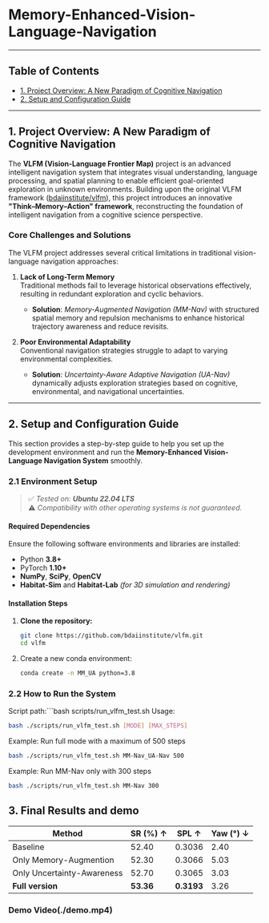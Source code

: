 # Memory-Enhanced-Vision-Language-Navigation

---

## Table of Contents

- [1. Project Overview: A New Paradigm of Cognitive Navigation](#1-project-overview-a-new-paradigm-of-cognitive-navigation)
- [2. Setup and Configuration Guide](#2-setup-and-configuration-guide)

---

## 1. Project Overview: A New Paradigm of Cognitive Navigation

The **VLFM (Vision-Language Frontier Map)** project is an advanced intelligent navigation system that integrates visual understanding, language processing, and spatial planning to enable efficient goal-oriented exploration in unknown environments. Building upon the original VLFM framework ([bdaiinstitute/vlfm](https://github.com/bdaiinstitute/vlfm.git)), this project introduces an innovative **"Think–Memory–Action" framework**, reconstructing the foundation of intelligent navigation from a cognitive science perspective.

### Core Challenges and Solutions

The VLFM project addresses several critical limitations in traditional vision-language navigation approaches:

1. **Lack of Long-Term Memory**  
   Traditional methods fail to leverage historical observations effectively, resulting in redundant exploration and cyclic behaviors.  
   - **Solution**: *Memory-Augmented Navigation (MM-Nav)* with structured spatial memory and repulsion mechanisms to enhance historical trajectory awareness and reduce revisits.

2. **Poor Environmental Adaptability**  
   Conventional navigation strategies struggle to adapt to varying environmental complexities.  
   - **Solution**: *Uncertainty-Aware Adaptive Navigation (UA-Nav)* dynamically adjusts exploration strategies based on cognitive, environmental, and navigational uncertainties.

---

## 2. Setup and Configuration Guide

This section provides a step-by-step guide to help you set up the development environment and run the **Memory-Enhanced Vision-Language Navigation System** smoothly.

### 2.1 Environment Setup

> ✅ *Tested on: **Ubuntu 22.04 LTS***  
> ⚠️ *Compatibility with other operating systems is not guaranteed.*

#### Required Dependencies

Ensure the following software environments and libraries are installed:

- Python **3.8+**
- PyTorch **1.10+**
- **NumPy**, **SciPy**, **OpenCV**
- **Habitat-Sim** and **Habitat-Lab** *(for 3D simulation and rendering)*

#### Installation Steps

1. **Clone the repository:**
   ```bash
   git clone https://github.com/bdaiinstitute/vlfm.git
   cd vlfm

2. Create a new conda environment:  
   ```bash
   conda create -n MM_UA python=3.8
### 2.2 How to Run the System
Script path:```bash scripts/run_vlfm_test.sh
Usage:
   ```bash
   bash ./scripts/run_vlfm_test.sh [MODE] [MAX_STEPS]
   ```
Example: Run full mode with a maximum of 500 steps

   ```bash
   bash ./scripts/run_vlfm_test.sh MM-Nav_UA-Nav 500
   ```
Example: Run MM-Nav only with 300 steps

   ```bash
   bash ./scripts/run_vlfm_test.sh MM-Nav 300
   ```

## 3. Final Results and demo
| Method                     | SR (%) ↑ | SPL ↑   | Yaw (°) ↓ |
|----------------------------|----------|---------|-----------|
| Baseline                   | 52.40    | 0.3036  | 2.40      |
| Only Memory-Augmention     | 52.30    | 0.3066  | 5.03      |
| Only Uncertainty-Awareness | 52.70    | 0.3065  | 3.03      |
| **Full version**           | **53.36**| **0.3193** | 3.26      |
### Demo Video(./demo.mp4)
